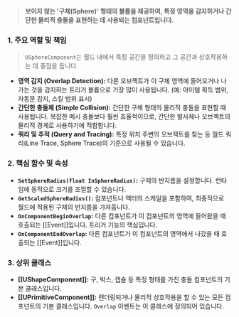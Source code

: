 > **보이지 않는 '구체(Sphere)' 형태의 볼륨을 제공하여, 특정 영역을 감지하거나 간단한 물리적 충돌을 표현하는 데 사용되는 컴포넌트입니다.**

### **1. 주요 역할 및 책임**
> `USphereComponent`는 월드 내에서 특정 공간을 정의하고 그 공간과 상호작용하는 데 중점을 둡니다.
* **영역 감지 (Overlap Detection):**
    다른 오브젝트가 이 구체 영역에 들어오거나 나가는 것을 감지하는 트리거 볼륨으로 가장 많이 사용됩니다. (예: 아이템 획득 범위, 자동문 감지, 스킬 범위 표시)
* **간단한 충돌체 (Simple Collision):**
    간단한 구체 형태의 물리적 충돌을 표현할 때 사용됩니다. 복잡한 메시 충돌보다 훨씬 효율적이므로, 간단한 발사체나 오브젝트의 물리적 경계로 사용하기에 적합합니다.
* **쿼리 및 추적 (Query and Tracing):**
    특정 위치 주변의 오브젝트를 찾는 등 월드 쿼리(Line Trace, Sphere Trace)의 기준으로 사용될 수 있습니다.

### **2. 핵심 함수 및 속성**
* **`SetSphereRadius(float InSphereRadius)`:**
    구체의 반지름을 설정합니다. 런타임에 동적으로 크기를 조절할 수 있습니다.
* **`GetScaledSphereRadius()`:**
    컴포넌트나 액터의 스케일을 포함하여, 최종적으로 월드에 적용된 구체의 반지름을 가져옵니다.
* **`OnComponentBeginOverlap`:**
    다른 컴포넌트가 이 컴포넌트의 영역에 들어왔을 때 호출되는 [[Event]]입니다. 트리거 기능의 핵심입니다.
* **`OnComponentEndOverlap`:**
    다른 컴포넌트가 이 컴포넌트의 영역에서 나갔을 때 호출되는 [[Event]]입니다.

### **3. 상위 클래스**
* **[[UShapeComponent]]:**
    구, 박스, 캡슐 등 특정 형태를 가진 충돌 컴포넌트의 기본 클래스입니다.
* **[[UPrimitiveComponent]]:**
    렌더링되거나 물리적 상호작용을 할 수 있는 모든 컴포넌트의 기본 클래스입니다. `Overlap` 이벤트는 이 클래스에 정의되어 있습니다.